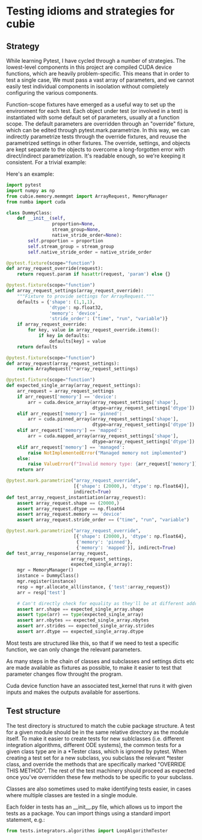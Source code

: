 # Testing idioms and strategies for cubie

## Strategy
While learning Pytest, I have cycled through a number of strategies. The lowest-level components in this project are
compiled CUDA device functions, which are heavily problem-specific. This means that in order to test a single case,
We must pass a vast array of parameters, and we cannot easily test individual components in isoolation without completely
configuring the various components. 

Function-scope fixtures have emerged as a useful way to set up the environment for each test. Each object under test
(or involved in a test) is instantiated with some default set of parameters, usually at a function scope. The default
parameters are overridden through an "override" fixture, which can be edited through pytest.mark.parametrize.
In this way, we can indirectly parametrize tests through the override fixtures, and reuuse the parametrized settings
in other fixtures. The override, settings, and objects are kept separate to the objects to overcome a long-forgotten
error with direct/indirect parametrization. It's readable enough, so we're keeping it consistent. For a trivial example:

Here's an example:
```python
import pytest
import numpy as np
from cubie.memory.memmgmt import ArrayRequest, MemoryManager
from numba import cuda

class DummyClass:
    def __init__(self,
                 proportion=None,
                 stream_group=None,
                 native_stride_order=None):
        self.proportion = proportion
        self.stream_group = stream_group
        self.native_stride_order = native_stride_order

@pytest.fixture(scope="function")
def array_request_override(request):
    return request.param if hasattr(request, 'param') else {}

@pytest.fixture(scope="function")
def array_request_settings(array_request_override):
    """Fixture to provide settings for ArrayRequest."""
    defaults = {'shape': (1,1,1),
                'dtype': np.float32,
                'memory': 'device',
                'stride_order': ("time", "run", "variable")}
    if array_request_override:
        for key, value in array_request_override.items():
            if key in defaults:
                defaults[key] = value
    return defaults

@pytest.fixture(scope="function")
def array_request(array_request_settings):
    return ArrayRequest(**array_request_settings)

@pytest.fixture(scope="function")
def expected_single_array(array_request_settings):
    arr_request = array_request_settings
    if arr_request['memory'] == 'device':
        arr = cuda.device_array(array_request_settings['shape'],
                                dtype=array_request_settings['dtype'])
    elif arr_request['memory'] == 'pinned':
        arr = cuda.pinned_array(array_request_settings['shape'],
                                dtype=array_request_settings['dtype'])
    elif arr_request['memory'] == 'mapped':
        arr = cuda.mapped_array(array_request_settings['shape'],
                                dtype=array_request_settings['dtype'])
    elif arr_request['memory'] == 'managed':
        raise NotImplementedError("Managed memory not implemented")
    else:
        raise ValueError(f"Invalid memory type: {arr_request['memory']}")
    return arr

@pytest.mark.parametrize("array_request_override",
                         [{'shape': (20000,), 'dtype': np.float64}],
                         indirect=True)
def test_array_request_instantiation(array_request):
    assert array_request.shape == (20000,)
    assert array_request.dtype == np.float64
    assert array_request.memory == 'device'
    assert array_request.stride_order == ("time", "run", "variable")

@pytest.mark.parametrize("array_request_override",
                         [{'shape': (20000,), 'dtype': np.float64},
                          {'memory': 'pinned'},
                          {'memory': 'mapped'}], indirect=True)
def test_array_response(array_request,
                        array_request_settings,
                        expected_single_array):
    mgr = MemoryManager()
    instance = DummyClass()
    mgr.register(instance)
    resp = mgr.allocate_all(instance, {'test':array_request})
    arr = resp['test']

    # Can't directly check for equality as they'll be at different addresses
    assert arr.shape == expected_single_array.shape
    assert type(arr) == type(expected_single_array)
    assert arr.nbytes == expected_single_array.nbytes
    assert arr.strides == expected_single_array.strides
    assert arr.dtype == expected_single_array.dtype

```
Most tests are structured like this, so that if we need to test a specific function, we can only change the relevant
parameters.

As many steps in the chain of classes and subclasses and settings dicts etc are made available as fixtures as possible,
to make it easier to test that parameter changes flow throught the program.

Cuda device function have an associated test_kernel that runs it with given inputs and makes the outputs available for
assertions.

## Test structure
The test directory is structured to match the cubie package structure. A test for a given module should be in the same relative
directory as the module itself. To make it easier to create tests for new sublclasses (i.e. different integration algorithms,
different ODE systems), the common tests for a given class type are in a \*Tester class, which is ignored by pytest.
When creating a test set for a new subclass, you subclass the relevant \*tester class, and override the methods that are
specifically marked "OVERRIDE THIS METHOD". The rest of the test machinery should proceed as expected once you've overridden
these few methods to be specific to your subclass.

Classes are also sometimes used to make identifying tests easier, in cases where multiple classes are tested in a single module.

Each folder in tests has an \_\_init\_\_.py file, which allows us to import the tests as a package. You can import
things using a standard import statement, e.g.:
```python
from tests.integrators.algorithms import LoopAlgorithmTester
```
